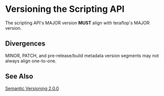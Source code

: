 # Versioning the Scripting API

The scripting API's MAJOR version **MUST** align with teraflop's MAJOR version.

## Divergences

MINOR, PATCH, and pre-release/build metadata version segments may not always align one-to-one.

## See Also

[Semantic Versioning 2.0.0](https://semver.org/)
